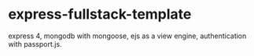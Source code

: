 # express-fullstack-template

express 4, mongodb with mongoose, ejs as a view engine, authentication with passport.js.
